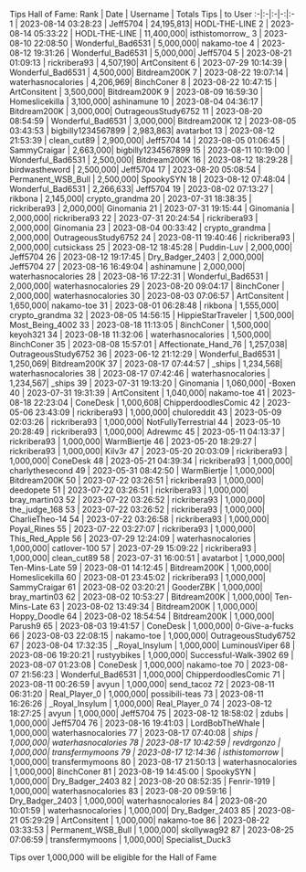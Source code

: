 Tips Hall of Fame:
Rank | Date | Username | Totals Tips | to User
:-|:-|:-|-:|:-
1 | 2023-08-14 03:28:23 | Jeff5704 | 24,195,813| HODL-THE-LINE
2 | 2023-08-14 05:33:22 | HODL-THE-LINE | 11,400,000| isthistomorrow_
3 | 2023-08-10 22:08:50 | Wonderful_Bad6531 | 5,000,000| nakamo-toe
4 | 2023-08-12 19:31:26 | Wonderful_Bad6531 | 5,000,000| Jeff5704
5 | 2023-08-21 01:09:13 | rickribera93 | 4,507,190| ArtConsitent
6 | 2023-07-29 10:14:39 | Wonderful_Bad6531 | 4,500,000| Bitdream200K
7 | 2023-08-22 19:07:14 | waterhasnocalories | 4,206,969| 8inchConer
8 | 2023-08-22 10:47:15 | ArtConsitent | 3,500,000| Bitdream200K
9 | 2023-08-09 16:59:30 | Homeslicekilla | 3,100,000| ashinamune
10 | 2023-08-04 04:36:17 | Bitdream200K | 3,000,000| OutrageousStudy6752
11 | 2023-08-20 08:54:59 | Wonderful_Bad6531 | 3,000,000| Bitdream200K
12 | 2023-08-05 03:43:53 | bigbilly1234567899 | 2,983,863| avatarbot
13 | 2023-08-12 21:53:39 | clean_cut89 | 2,900,000| Jeff5704
14 | 2023-08-05 01:06:45 | SammyCraigar | 2,663,000| bigbilly1234567899
15 | 2023-08-11 10:19:00 | Wonderful_Bad6531 | 2,500,000| Bitdream200K
16 | 2023-08-12 18:29:28 | birdwastheword | 2,500,000| Jeff5704
17 | 2023-08-20 05:08:54 | Permanent_WSB_Bull | 2,500,000| SpookySYN
18 | 2023-08-12 07:48:04 | Wonderful_Bad6531 | 2,266,633| Jeff5704
19 | 2023-08-02 07:13:27 | rikbona | 2,145,000| crypto_grandma
20 | 2023-07-31 18:38:35 | rickribera93 | 2,000,000| Ginomania
21 | 2023-07-31 19:15:44 | Ginomania | 2,000,000| rickribera93
22 | 2023-07-31 20:24:54 | rickribera93 | 2,000,000| Ginomania
23 | 2023-08-04 00:33:42 | crypto_grandma | 2,000,000| OutrageousStudy6752
24 | 2023-08-11 19:40:46 | rickribera93 | 2,000,000| cutsickass
25 | 2023-08-12 18:45:28 | Puddin-Luv | 2,000,000| Jeff5704
26 | 2023-08-12 19:17:45 | Dry_Badger_2403 | 2,000,000| Jeff5704
27 | 2023-08-16 16:49:04 | ashinamune | 2,000,000| waterhasnocalories
28 | 2023-08-16 17:22:31 | Wonderful_Bad6531 | 2,000,000| waterhasnocalories
29 | 2023-08-20 09:04:17 | 8inchConer | 2,000,000| waterhasnocalories
30 | 2023-08-03 07:06:57 | ArtConsitent | 1,650,000| nakamo-toe
31 | 2023-08-01 06:28:48 | rikbona | 1,555,000| crypto_grandma
32 | 2023-08-05 14:56:15 | HippieStarTraveler | 1,500,000| Most_Being_4002
33 | 2023-08-18 11:13:05 | 8inchConer | 1,500,000| keyoh321
34 | 2023-08-18 11:32:06 | waterhasnocalories | 1,500,000| 8inchConer
35 | 2023-08-08 15:57:01 | Affectionate_Hand_76 | 1,257,038| OutrageousStudy6752
36 | 2023-06-12 21:12:29 | Wonderful_Bad6531 | 1,250,069| Bitdream200K
37 | 2023-08-17 07:44:57 | _ships | 1,234,568| waterhasnocalories
38 | 2023-08-17 07:42:46 | waterhasnocalories | 1,234,567| _ships
39 | 2023-07-31 19:13:20 | Ginomania | 1,060,000| -Boxen
40 | 2023-07-31 19:31:39 | ArtConsitent | 1,040,000| nakamo-toe
41 | 2023-08-18 22:23:04 | ConeDesk | 1,000,608| ChipperdoodlesComic
42 | 2023-05-06 23:43:09 | rickribera93 | 1,000,000| chuloreddit
43 | 2023-05-09 02:03:26 | rickribera93 | 1,000,000| NotFullyTerrestrial
44 | 2023-05-10 20:28:49 | rickribera93 | 1,000,000| Adrewmc
45 | 2023-05-11 04:13:37 | rickribera93 | 1,000,000| WarmBiertje
46 | 2023-05-20 18:29:27 | rickribera93 | 1,000,000| Kilv3r
47 | 2023-05-20 20:03:09 | rickribera93 | 1,000,000| ConeDesk
48 | 2023-05-21 04:39:34 | rickribera93 | 1,000,000| charlythesecond
49 | 2023-05-31 08:42:50 | WarmBiertje | 1,000,000| Bitdream200K
50 | 2023-07-22 03:26:51 | rickribera93 | 1,000,000| deedopete
51 | 2023-07-22 03:26:51 | rickribera93 | 1,000,000| bray_martin03
52 | 2023-07-22 03:26:52 | rickribera93 | 1,000,000| the_judge_168
53 | 2023-07-22 03:26:52 | rickribera93 | 1,000,000| CharlieTheo-14
54 | 2023-07-22 03:26:58 | rickribera93 | 1,000,000| Poyal_Rines
55 | 2023-07-22 03:27:07 | rickribera93 | 1,000,000| This_Red_Apple
56 | 2023-07-29 12:24:09 | waterhasnocalories | 1,000,000| catlover-100
57 | 2023-07-29 15:09:22 | rickribera93 | 1,000,000| clean_cut89
58 | 2023-07-31 16:00:51 | avatarbot | 1,000,000| Ten-Mins-Late
59 | 2023-08-01 14:12:45 | Bitdream200K | 1,000,000| Homeslicekilla
60 | 2023-08-01 23:45:02 | rickribera93 | 1,000,000| SammyCraigar
61 | 2023-08-02 03:20:21 | GooderZBK | 1,000,000| bray_martin03
62 | 2023-08-02 10:53:27 | Bitdream200K | 1,000,000| Ten-Mins-Late
63 | 2023-08-02 13:49:34 | Bitdream200K | 1,000,000| Hoppy_Doodle
64 | 2023-08-02 18:54:54 | Bitdream200K | 1,000,000| Parush9
65 | 2023-08-03 19:41:57 | ConeDesk | 1,000,000| 0-Give-a-fucks
66 | 2023-08-03 22:08:15 | nakamo-toe | 1,000,000| OutrageousStudy6752
67 | 2023-08-04 17:32:35 | _Royal_Insylum | 1,000,000| LuminousViper
68 | 2023-08-06 19:20:21 | rustyybikes | 1,000,000| Successful-Walk-3902
69 | 2023-08-07 01:23:08 | ConeDesk | 1,000,000| nakamo-toe
70 | 2023-08-07 21:56:23 | Wonderful_Bad6531 | 1,000,000| ChipperdoodlesComic
71 | 2023-08-11 00:26:59 | avyun | 1,000,000| send_tacoz
72 | 2023-08-11 06:31:20 | Real_Player_0 | 1,000,000| possibili-teas
73 | 2023-08-11 16:26:26 | _Royal_Insylum | 1,000,000| Real_Player_0
74 | 2023-08-12 18:27:25 | avyun | 1,000,000| Jeff5704
75 | 2023-08-12 18:58:02 | zdubs | 1,000,000| Jeff5704
76 | 2023-08-16 19:41:03 | LordBobTheWhale | 1,000,000| waterhasnocalories
77 | 2023-08-17 07:40:08 | _ships | 1,000,000| waterhasnocalories
78 | 2023-08-17 10:42:59 | revdrgonzo | 1,000,000| transfermymoons
79 | 2023-08-17 12:14:36 | isthistomorrow_ | 1,000,000| transfermymoons
80 | 2023-08-17 21:50:13 | waterhasnocalories | 1,000,000| 8inchConer
81 | 2023-08-19 14:45:00 | SpookySYN | 1,000,000| Dry_Badger_2403
82 | 2023-08-20 08:52:35 | Fenrir-1919 | 1,000,000| waterhasnocalories
83 | 2023-08-20 09:59:16 | Dry_Badger_2403 | 1,000,000| waterhasnocalories
84 | 2023-08-20 10:01:59 | waterhasnocalories | 1,000,000| Dry_Badger_2403
85 | 2023-08-21 05:29:29 | ArtConsitent | 1,000,000| nakamo-toe
86 | 2023-08-22 03:33:53 | Permanent_WSB_Bull | 1,000,000| skollywag92
87 | 2023-08-25 07:06:59 | transfermymoons | 1,000,000| Specialist_Duck3

Tips over 1,000,000 will be eligible for the Hall of Fame
